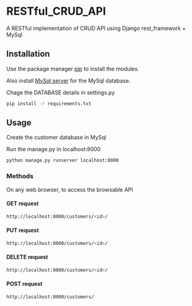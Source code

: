 # RESTful_CRUD_API
A RESTful implementation of CRUD API using Django rest_framework + MySql

## Installation
Use the package manager [pip](https://pip.pypa.io/en/stable/) to install the modules.


Also install [MySql server](https://dev.mysql.com/downloads/mysql/) for the MySql database.

Chage the DATABASE details in settings.py

```bash
pip install -r requirements.txt
```
## Usage

Create the customer database in MySql

Run the manage.py in localhost:8000

```bash
python manage.py runserver localhost:8000
```
### Methods

On any web browser, to access the browsable API

#### GET request
 
 ```bash
 http://localhost:8000/customers/<id>/
 ```
 #### PUT request
 
 ```bash
 http://localhost:8000/customers/<id>/
 ```
#### DELETE request

 ```bash
 http://localhost:8000/customers/<id>/
 ```
#### POST request


 ```bash
 http://localhost:8000/customers/
 ```
